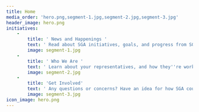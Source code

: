 ```yaml
---
title: Home
media_order: 'hero.png,segment-1.jpg,segment-2.jpg,segment-3.jpg'
header_image: hero.png
initiatives:
    -
        title: ' News and Happenings '
        text: ' Read about SGA initiatives, goals, and progress from SGA officers, as well as from other student leaders, students, and student organizations. '
        image: segment-1.jpg
    -
        title: ' Who We Are '
        text: ' Learn about your representatives, and how they''re working to advance the common agenda that SGA has set to improve your experience at TJ. '
        image: segment-2.jpg
    -
        title: 'Get Involved'
        text: ' Any questions or concerns? Have an idea for how SGA could be doing more to advocate for students? Want to get involved? Contact Us! '
        image: segment-3.jpg
icon_image: hero.png
---
```


